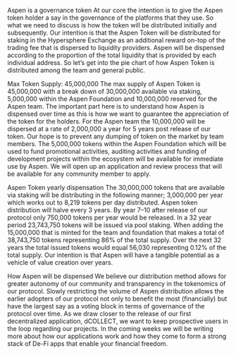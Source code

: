 Aspen is a governance token
At our core the intention is to give the Aspen token holder a say in the governance of the platforms that they use.
So what we need to discuss is how the token will be distributed initially and subsequently. Our intention is that the Aspen Token will be distributed for staking in the Hypersphere Exchange as an additional reward on-top of the trading fee that is dispersed to liquidity providers.
Aspen will be dispensed according to the proportion of the total liquidity that is provided by each individual address. So let’s get into the pie chart of how Aspen Token is distributed among the team and general public.

Max Token Supply: 45,000,000
The max supply of Aspen Token is 45,000,000 with a break down of 30,000,000 available via staking, 5,000,000 within the Aspen Foundation and 10,000,000 reserved for the Aspen team.
The important part here is to understand how Aspen is dispensed over time as this is how we want to guarantee the appreciation of the token for the holders.
For the Aspen team the 10,000,000 will be dispersed at a rate of 2,000,000 a year for 5 years post release of our token. Our hope is to prevent any dumping of token on the market by team members.
The 5,000,000 tokens within the Aspen Foundation which will be used to fund promotional activities, auditing activities and funding of development projects within the ecosystem will be available for immediate use by Aspen. We will open up an application and review process that will be available for any community member to apply.

Aspen Token yearly dispensation
The 30,000,000 tokens that are available via staking will be distributing in the following manner; 3,000,000 per year which works out to 8,219 tokens per day distributed. Aspen token distribution will halve every 3 years. By year 7–10 after release of our protocol only 750,000 tokens per year would be released.
In a 32 year period 23,743,750 tokens will be issued via pool staking. When adding the 15,000,000 that is minted for the team and foundation that makes a total of 38,743,750 tokens representing 86% of the total supply. Over the next 32 years the total issued tokens would equal 56,030 representing 0.12% of the total supply. Our intention is that Aspen will have a tangible potential as a vehicle of value creation over years.

How Aspen will be dispensed
We believe our distribution method allows for greater autonomy of our community and transparency in the tokenomics of our protocol. Slowly restricting the volume of Aspen distribution allows the earlier adopters of our protocol not only to benefit the most (financially) but have the largest say as a voting block in terms of governance of the protocol over time.
As we draw closer to the release of our first decentralized application, dCOLLECT, we want to keep prospective users in the loop regarding our projects. In the coming weeks we will be writing more about how our applications work and how they come to form a strong stack of De-Fi apps that enable your financial freedom. 


